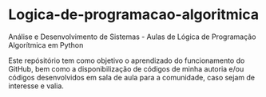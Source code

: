 # Logica-de-programacao-algoritmica
Análise e Desenvolvimento de Sistemas - Aulas de Lógica de Programação Algorítmica em Python

Este repósitório tem como objetivo o aprendizado do funcionamento do GitHub, bem como a disponibilização de 
códigos de minha autoria e/ou códigos desenvolvidos em sala de aula para a comunidade, caso sejam de interesse e valia.
